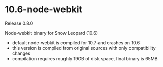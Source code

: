 10.6-node-webkit
================

Release 0.8.0

Node-webkit binary for Snow Leopard (10.6)

- default node-webkit is compiled for 10.7 and crashes on 10.6
- this version is compiled from original sources with only compatibility changes
- compilation requires roughly 19GB of disk space, final binary is 65MB
